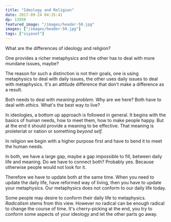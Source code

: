 ```yaml
---
title: "Ideology and Religion"
date: 2017-09-24 04:35:41
dp: 13950
featured_image: "/images/header-50.jpg"
images: ["/images/header-50.jpg"]
tags: ["siyaset"]
---
```




What are the differences of ideology and religion?

One provides a richer metaphysics and the other has to deal with more mundane issues, maybe?

The reason for such a distinction is not their goals, one is using metaphysics to deal with daily issues, the other uses daily issues to deal with metaphysics. It's an attitude difference that don't make a difference as a result. 

Both needs to deal with *meaning problem.* Why are we here? Both have to deal with *ethics.* What's the best way to live?

In ideologies, a bottom up approach is followed in general. It begins with the basics of human needs, how to meet them, how to make people happy. But at the end it should provide a meaning to be effective. That meaning is proleteriat or nation or something *beyond self.* 

In religion we begin with a higher purpose first and have to bend it to meet the human needs. 

In both, we have a large gap, maybe a gap impossible to fill, between daily life and meaning. Do we have to connect both? Probably yes. Because otherwise people would not look for it. 

Therefore we have to update both at the same time. When you need to update the daily life, have reformed way of living, then you have to update your metaphysics. Our metaphysics does not conform to our daily life today. 

Some people may desire to conform their daily life to metaphysics. *Radicalism* stems from this view. However no radical can be enough radical to change the course of time. It's cherry-picking at the end, you try to conform some aspects of your ideology and let the other parts go away. 

 

